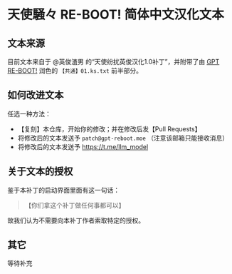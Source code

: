 # 天使騒々 RE-BOOT! 简体中文汉化文本

## 文本来源
目前文本来自于 @英俊渣男 的“天使纷扰英俊汉化1.0补丁”，并附带了由 [GPT RE-BOOT!](https://gpt-reboot.moe) 润色的 `【共通】01.ks.txt` 前半部分。

## 如何改进文本
任选一种方法：
- 【复刻】本仓库，开始你的修改；并在修改后发【Pull Requests】
- 将修改后的文本发送予 `patch@gpt-reboot.moe` （注意该邮箱只能接收消息）
- 将修改后的文本发送予 https://t.me/llm_model

## 关于文本的授权
鉴于本补丁的启动界面里面有这一句话：
> 【你们拿这个补丁做任何事都可以】

故我们认为不需要向本补丁作者索取特定的授权。

## 其它
等待补充
